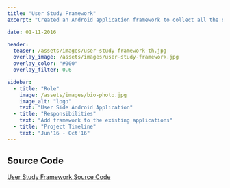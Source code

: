 ```yaml
---
title: "User Study Framework"
excerpt: "Created an Android application framework to collect all the stats and user usability data of the 3 apps, Numerical, Word and Image dynamic password protection."

date: 01-11-2016

header:
  teaser: /assets/images/user-study-framework-th.jpg
  overlay_image: /assets/images/user-study-framework.jpg
  overlay_color: "#000"
  overlay_filter: 0.6

sidebar:
  - title: "Role"
    image: /assets/images/bio-photo.jpg
    image_alt: "logo"
    text: "User Side Android Application"
  - title: "Responsibilities"
    text: "Add framework to the existing applications"
  - title: "Project Timeline"
    text: "Jun'16 - Oct'16"
---
```


## Source Code
[User Study Framework Source Code](https://github.com/deepak15013/UserStudyFramework "Github Source Code")